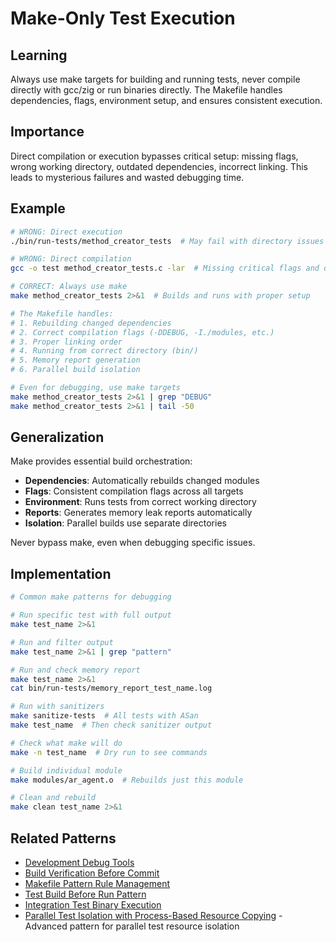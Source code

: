 # Make-Only Test Execution

## Learning
Always use make targets for building and running tests, never compile directly with gcc/zig or run binaries directly. The Makefile handles dependencies, flags, environment setup, and ensures consistent execution.

## Importance
Direct compilation or execution bypasses critical setup: missing flags, wrong working directory, outdated dependencies, incorrect linking. This leads to mysterious failures and wasted debugging time.

## Example
```bash
# WRONG: Direct execution
./bin/run-tests/method_creator_tests  # May fail with directory issues

# WRONG: Direct compilation  
gcc -o test method_creator_tests.c -lar  # Missing critical flags and dependencies

# CORRECT: Always use make
make method_creator_tests 2>&1  # Builds and runs with proper setup

# The Makefile handles:
# 1. Rebuilding changed dependencies
# 2. Correct compilation flags (-DDEBUG, -I./modules, etc.)
# 3. Proper linking order
# 4. Running from correct directory (bin/)
# 5. Memory report generation
# 6. Parallel build isolation

# Even for debugging, use make targets
make method_creator_tests 2>&1 | grep "DEBUG"
make method_creator_tests 2>&1 | tail -50
```

## Generalization
Make provides essential build orchestration:
- **Dependencies**: Automatically rebuilds changed modules
- **Flags**: Consistent compilation flags across all targets
- **Environment**: Runs tests from correct working directory
- **Reports**: Generates memory leak reports automatically
- **Isolation**: Parallel builds use separate directories

Never bypass make, even when debugging specific issues.

## Implementation
```bash
# Common make patterns for debugging

# Run specific test with full output
make test_name 2>&1

# Run and filter output
make test_name 2>&1 | grep "pattern"

# Run and check memory report
make test_name 2>&1
cat bin/run-tests/memory_report_test_name.log

# Run with sanitizers
make sanitize-tests  # All tests with ASan
make test_name  # Then check sanitizer output

# Check what make will do
make -n test_name  # Dry run to see commands

# Build individual module
make modules/ar_agent.o  # Rebuilds just this module

# Clean and rebuild
make clean test_name 2>&1
```

## Related Patterns
- [Development Debug Tools](development-debug-tools.md)
- [Build Verification Before Commit](build-verification-before-commit.md)
- [Makefile Pattern Rule Management](makefile-pattern-rule-management.md)
- [Test Build Before Run Pattern](test-build-before-run-pattern.md)
- [Integration Test Binary Execution](integration-test-binary-execution.md)
- [Parallel Test Isolation with Process-Based Resource Copying](parallel-test-isolation-process-resources.md) - Advanced pattern for parallel test resource isolation